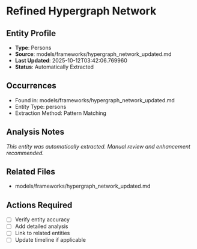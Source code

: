 # Refined Hypergraph Network

## Entity Profile
- **Type**: Persons
- **Source**: models/frameworks/hypergraph_network_updated.md
- **Last Updated**: 2025-10-12T03:42:06.769960
- **Status**: Automatically Extracted

## Occurrences
- Found in: models/frameworks/hypergraph_network_updated.md
- Entity Type: persons
- Extraction Method: Pattern Matching

## Analysis Notes
*This entity was automatically extracted. Manual review and enhancement recommended.*

## Related Files
- models/frameworks/hypergraph_network_updated.md

## Actions Required
- [ ] Verify entity accuracy
- [ ] Add detailed analysis
- [ ] Link to related entities
- [ ] Update timeline if applicable
